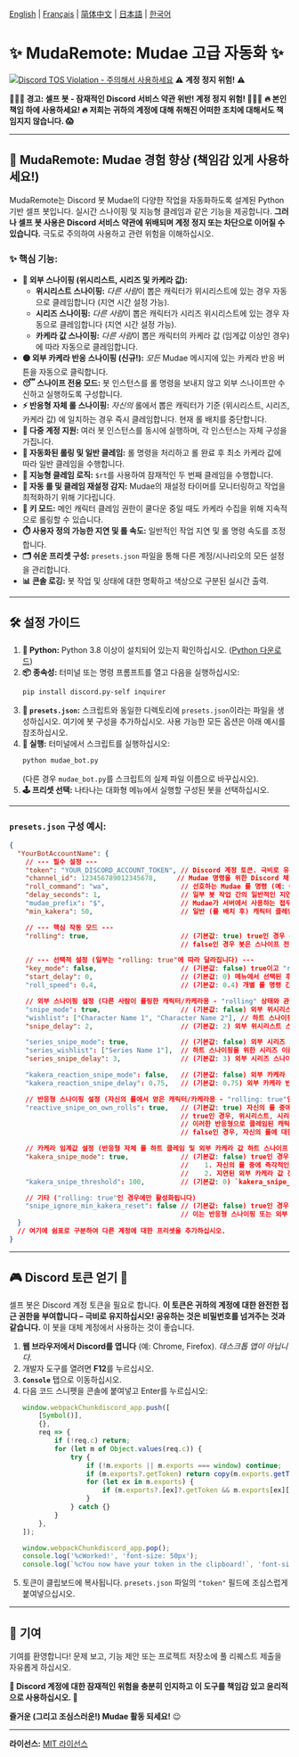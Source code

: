 [English](README.md) | [Français](README.fr.md) | [简体中文](README.zh-CN.md) | [日本語](README.ja.md) | [한국어](README.ko.md)

# ✨ MudaRemote: Mudae 고급 자동화 ✨

[![Discord TOS Violation - **주의해서 사용하세요**](https://img.shields.io/badge/Discord%20TOS-VIOLATION-red)](https://discord.com/terms) ⚠️ **계정 정지 위험!** ⚠️

**🛑🛑🛑 경고: 셀프 봇 - 잠재적인 Discord 서비스 약관 위반! 계정 정지 위험! 🛑🛑🛑**
**🔥 본인 책임 하에 사용하세요! 🔥 저희는 귀하의 계정에 대해 취해진 어떠한 조치에 대해서도 책임지지 않습니다. 😱**

---

## 🚀 MudaRemote: Mudae 경험 향상 (책임감 있게 사용하세요!)

MudaRemote는 Discord 봇 Mudae의 다양한 작업을 자동화하도록 설계된 Python 기반 셀프 봇입니다. 실시간 스나이핑 및 지능형 클레임과 같은 기능을 제공합니다. **그러나 셀프 봇 사용은 Discord 서비스 약관에 위배되며 계정 정지 또는 차단으로 이어질 수 있습니다.** 극도로 주의하여 사용하고 관련 위험을 이해하십시오.

### ✨ 핵심 기능:

*   **🎯 외부 스나이핑 (위시리스트, 시리즈 및 카케라 값):**
    *   **위시리스트 스나이핑:** *다른 사람*이 뽑은 캐릭터가 위시리스트에 있는 경우 자동으로 클레임합니다 (지연 시간 설정 가능).
    *   **시리즈 스나이핑:** *다른 사람*이 뽑은 캐릭터가 시리즈 위시리스트에 있는 경우 자동으로 클레임합니다 (지연 시간 설정 가능).
    *   **카케라 값 스나이핑:** *다른 사람*이 뽑은 캐릭터의 카케라 값 (임계값 이상인 경우) 에 따라 자동으로 클레임합니다.
*   **🟡 외부 카케라 반응 스나이핑 (신규!):** *모든* Mudae 메시지에 있는 카케라 반응 버튼을 자동으로 클릭합니다.
*   **😴 스나이프 전용 모드:** 봇 인스턴스를 롤 명령을 보내지 않고 외부 스나이프만 수신하고 실행하도록 구성합니다.
*   **⚡ 반응형 자체 롤 스나이핑:** *자신의* 롤에서 뽑은 캐릭터가 기준 (위시리스트, 시리즈, 카케라 값) 에 일치하는 경우 즉시 클레임합니다. 현재 롤 배치를 중단합니다.
*   **👯 다중 계정 지원:** 여러 봇 인스턴스를 동시에 실행하며, 각 인스턴스는 자체 구성을 가집니다.
*   **🤖 자동화된 롤링 및 일반 클레임:** 롤 명령을 처리하고 롤 완료 후 최소 카케라 값에 따라 일반 클레임을 수행합니다.
*   **🥇 지능형 클레임 로직:** `$rt`를 사용하여 잠재적인 두 번째 클레임을 수행합니다.
*   **🔄 자동 롤 및 클레임 재설정 감지:** Mudae의 재설정 타이머를 모니터링하고 작업을 최적화하기 위해 기다립니다.
*   **🔑 키 모드:** 메인 캐릭터 클레임 권한이 쿨다운 중일 때도 카케라 수집을 위해 지속적으로 롤링할 수 있습니다.
*   **⏱️ 사용자 정의 가능한 지연 및 롤 속도:** 일반적인 작업 지연 및 롤 명령 속도를 조정합니다.
*   **🗂️ 쉬운 프리셋 구성:** `presets.json` 파일을 통해 다른 계정/시나리오의 모든 설정을 관리합니다.
*   **📊 콘솔 로깅:** 봇 작업 및 상태에 대한 명확하고 색상으로 구분된 실시간 출력.

---

## 🛠️ 설정 가이드

1.  **🐍 Python:** Python 3.8 이상이 설치되어 있는지 확인하십시오. ([Python 다운로드](https://www.python.org/downloads/))
2.  **📦 종속성:** 터미널 또는 명령 프롬프트를 열고 다음을 실행하십시오:
    ```bash
    pip install discord.py-self inquirer
    ```
3.  **📝 `presets.json`:** 스크립트와 동일한 디렉토리에 `presets.json`이라는 파일을 생성하십시오. 여기에 봇 구성을 추가하십시오. 사용 가능한 모든 옵션은 아래 예시를 참조하십시오.
4.  **🚀 실행:** 터미널에서 스크립트를 실행하십시오:
    ```bash
    python mudae_bot.py
    ```
    (다른 경우 `mudae_bot.py`를 스크립트의 실제 파일 이름으로 바꾸십시오).
5.  **🕹️ 프리셋 선택:** 나타나는 대화형 메뉴에서 실행할 구성된 봇을 선택하십시오.

---

### `presets.json` 구성 예시:

```json
{
  "YourBotAccountName": {
    // --- 필수 설정 ---
    "token": "YOUR_DISCORD_ACCOUNT_TOKEN", // Discord 계정 토큰. 극비로 유지하십시오!
    "channel_id": 123456789012345678,     // Mudae 명령을 위한 Discord 채널 ID.
    "roll_command": "wa",                  // 선호하는 Mudae 롤 명령 (예: wa, hg, w, ma). "rolling"이 true인 경우에만 사용됩니다.
    "delay_seconds": 1,                    // 일부 봇 작업 간의 일반적인 지연 (초) (예: $tu 파싱 전). "rolling"이 true인 경우에만 사용됩니다.
    "mudae_prefix": "$",                   // Mudae가 서버에서 사용하는 접두사 (일반적으로 "$").
    "min_kakera": 50,                      // 일반 (롤 배치 후) 캐릭터 클레임의 최소 카케라 값. "rolling"이 true인 경우에만 사용됩니다.

    // --- 핵심 작동 모드 ---
    "rolling": true,                       // (기본값: true) true인 경우 봇은 롤링, 클레임, $tu 확인 등을 수행합니다.
                                           // false인 경우 봇은 스나이프 전용 모드로 전환됩니다: 롤링 없음, $tu 확인 없음, 외부 스나이프만 수신합니다.

    // --- 선택적 설정 (일부는 "rolling: true"에 따라 달라집니다) ---
    "key_mode": false,                     // (기본값: false) true이고 "rolling"이 true인 경우, 캐릭터 클레임 권한이 없어도 카케라 수집을 위해 롤링합니다.
    "start_delay": 0,                      // (기본값: 0) 메뉴에서 선택된 후 봇이 시작하기 전의 지연 (초).
    "roll_speed": 0.4,                     // (기본값: 0.4) 개별 롤 명령 간의 지연 (초). "rolling"이 true인 경우에만 사용됩니다.

    // 외부 스나이핑 설정 (다른 사람이 롤링한 캐릭터/카케라용 - "rolling" 상태와 관계없이 구성된 경우 항상 활성화됩니다)
    "snipe_mode": true,                    // (기본값: false) 외부 위시리스트 스나이핑 (하트 클레임)을 활성화합니다.
    "wishlist": ["Character Name 1", "Character Name 2"], // 하트 스나이핑을 위한 캐릭터 이름 목록.
    "snipe_delay": 2,                      // (기본값: 2) 외부 위시리스트 스나이프 및 외부 카케라 값 스나이프를 클레임하기 전의 지연 (초).

    "series_snipe_mode": true,             // (기본값: false) 외부 시리즈 스나이핑 (하트 클레임)을 활성화합니다.
    "series_wishlist": ["Series Name 1"],  // 하트 스나이핑을 위한 시리즈 이름 목록.
    "series_snipe_delay": 3,               // (기본값: 3) 외부 시리즈 스나이프를 클레임하기 전의 지연 (초).

    "kakera_reaction_snipe_mode": false,   // (기본값: false) 외부 카케라 반응 스나이핑 (카케라 버튼 클릭)을 활성화합니다.
    "kakera_reaction_snipe_delay": 0.75,   // (기본값: 0.75) 외부 카케라 반응을 클릭하기 전의 지연 (초).

    // 반응형 스나이핑 설정 (자신의 롤에서 얻은 캐릭터/카케라용 - "rolling: true"인 경우에만 활성화됩니다)
    "reactive_snipe_on_own_rolls": true,   // (기본값: true) 자신의 롤 중에 즉각적인 반응형 하트 클레임 및 카케라 클릭을 활성화/비활성화합니다.
                                           // true인 경우, 위시리스트, 시리즈_위시리스트 및 kakera_snipe_threshold (kakera_snipe_mode가 true인 경우)를 하트 클레임의 기준으로 사용합니다.
                                           // 이러한 반응형으로 클레임된 캐릭터의 카케라도 클릭됩니다.
                                           // false인 경우, 자신의 롤에 대한 모든 클레임/카케라 클릭은 롤 배치가 완료된 후에 발생합니다.

    // 카케라 임계값 설정 (반응형 자체 롤 하트 클레임 및 외부 카케라 값 하트 스나이프 모두에 사용됩니다)
    "kakera_snipe_mode": true,             // (기본값: false) true인 경우, `kakera_snipe_threshold`를 다음 하트 클레임의 기준으로 활성화합니다:
                                           //    1. 자신의 롤 중에 즉각적인 반응형 하트 클레임 ("rolling" 및 reactive_snipe_on_own_rolls가 true인 경우).
                                           //    2. 지연된 외부 카케라 값 전용 하트 스나이프 (`snipe_delay` 사용).
    "kakera_snipe_threshold": 100,         // (기본값: 0) `kakera_snipe_mode`가 true인 경우 위에서 언급된 하트 클레임을 트리거하는 최소 카케라 값.

    // 기타 ("rolling: true"인 경우에만 활성화됩니다)
    "snipe_ignore_min_kakera_reset": false // (기본값: false) true인 경우, 롤 후 일반 클레임의 경우 클레임 재설정이 1시간 미만으로 남았다면 min_kakera는 사실상 0이 됩니다.
                                           // 이는 반응형 스나이핑 또는 외부 카케라 값 스나이핑 임계값에 영향을 미치지 않습니다.
  }
  // 여기에 쉼표로 구분하여 다른 계정에 대한 프리셋을 추가하십시오.
}
```

---

## 🎮 Discord 토큰 얻기 🔑

셀프 봇은 Discord 계정 토큰을 필요로 합니다. **이 토큰은 귀하의 계정에 대한 완전한 접근 권한을 부여합니다 – 극비로 유지하십시오! 공유하는 것은 비밀번호를 넘겨주는 것과 같습니다.** 이 봇을 대체 계정에서 사용하는 것이 좋습니다.

1.  **웹 브라우저에서 Discord를 엽니다** (예: Chrome, Firefox). *데스크톱 앱이 아닙니다.*
2.  개발자 도구를 열려면 **F12**를 누르십시오.
3.  **`Console`** 탭으로 이동하십시오.
4.  다음 코드 스니펫을 콘솔에 붙여넣고 Enter를 누르십시오:
    ```javascript
    window.webpackChunkdiscord_app.push([
    	[Symbol()],
    	{},
    	req => {
    		if (!req.c) return;
    		for (let m of Object.values(req.c)) {
    			try {
    				if (!m.exports || m.exports === window) continue;
    				if (m.exports?.getToken) return copy(m.exports.getToken());
    				for (let ex in m.exports) {
    					if (m.exports?.[ex]?.getToken && m.exports[ex][Symbol.toStringTag] !== 'IntlMessagesProxy') return copy(m.exports[ex].getToken());
    				}
    			} catch {}
    		}
    	},
    ]);

    window.webpackChunkdiscord_app.pop();
    console.log('%cWorked!', 'font-size: 50px');
    console.log(`%cYou now have your token in the clipboard!`, 'font-size: 16px');
    ```
5.  토큰이 클립보드에 복사됩니다. `presets.json` 파일의 `"token"` 필드에 조심스럽게 붙여넣으십시오.

---

## 🤝 기여

기여를 환영합니다! 문제 보고, 기능 제안 또는 프로젝트 저장소에 풀 리퀘스트 제출을 자유롭게 하십시오.

**🙏 Discord 계정에 대한 잠재적인 위험을 충분히 인지하고 이 도구를 책임감 있고 윤리적으로 사용하십시오. 🙏**

**즐거운 (그리고 조심스러운!) Mudae 활동 되세요!** 😉

---
**라이선스:** [MIT 라이선스](LICENSE)
